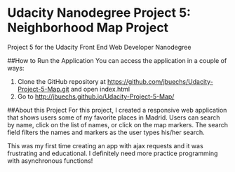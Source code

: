 # Udacity Nanodegree Project 5: Neighborhood Map Project
Project 5 for the Udacity Front End Web Developer Nanodegree

##How to Run the Application
You can access the application in a couple of ways:

1. Clone the GitHub repository at https://github.com/jbuechs/Udacity-Project-5-Map.git and open index.html
2. Go to http://jbuechs.github.io/Udacity-Project-5-Map/

##About this Project
For this project, I created a responsive web application that shows users some of my favorite places in Madrid. Users can search by name, click on the list of names, or click on the map markers. The search field filters the names and markers as the user types his/her search.

This was my first time creating an app with ajax requests and it was frustrating and educational. I definitely need more practice programming with asynchronous functions!